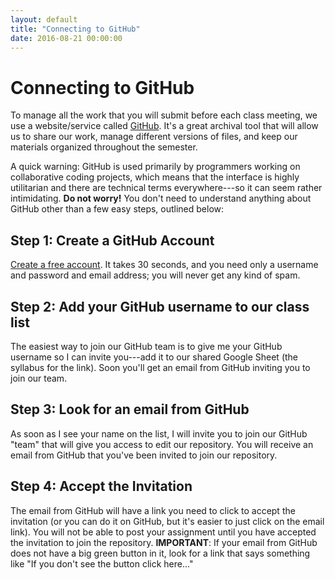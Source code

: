 ```yaml
---
layout: default
title: "Connecting to GitHub"
date: 2016-08-21 00:00:00
---
```

# Connecting to GitHub

To manage all the work that you will submit before each class meeting, we use a website/service called [GitHub](http://github.com). It's a great archival tool that will allow us to share our work, manage different versions of files, and keep our materials organized throughout the semester.

A quick warning: GitHub is used primarily by programmers working on collaborative coding projects, which means that the interface is highly utilitarian and there are technical terms everywhere---so it can seem rather intimidating. **Do not worry!** You don't need to understand anything about GitHub other than a few easy steps, outlined below:

## Step 1: Create a GitHub Account
[Create a free account](https://github.com/join). It takes 30 seconds, and you need only a username and password and email address; you will never get any kind of spam.

## Step 2: Add your GitHub username to our class list
The easiest way to join our GitHub team is to give me your GitHub username so I can invite you---add it to our shared Google Sheet (the syllabus for the link). Soon you'll get an email from GitHub inviting you to join our team.

## Step 3: Look for an email from GitHub
As soon as I see your name on the list, I will invite you to join our GitHub "team" that will give you access to edit our repository. You will receive an email from GitHub that you've been invited to join our repository.

## Step 4: Accept the Invitation
The email from GitHub will have a link you need to click to accept the invitation (or you can do it on GitHub, but it's easier to just click on the email link). You will not be able to post your assignment until you have accepted the invitation to join the repository. **IMPORTANT**: If your email from GitHub does not have a big green button in it, look for a link that says something like "If you don't see the button click here..." 
